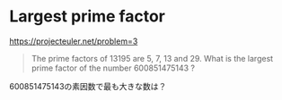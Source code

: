 # Largest prime factor

https://projecteuler.net/problem=3

> The prime factors of 13195 are 5, 7, 13 and 29.
> What is the largest prime factor of the number 600851475143 ?

600851475143の素因数で最も大きな数は？
